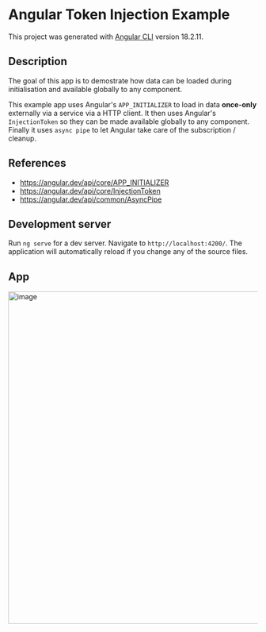 # Angular Token Injection Example

This project was generated with [Angular CLI](https://github.com/angular/angular-cli) version 18.2.11.

## Description

The goal of this app is to demostrate how data can be loaded during initialisation and available globally to any component.

This example app uses Angular's `APP_INITIALIZER` to load in data **once-only** externally via a service via a HTTP client. It then uses Angular's `InjectionToken` so they can be made available globally to any component. Finally it uses `async pipe` to let Angular take care of the subscription / cleanup.

## References
- https://angular.dev/api/core/APP_INITIALIZER
- https://angular.dev/api/core/InjectionToken
- https://angular.dev/api/common/AsyncPipe

## Development server

Run `ng serve` for a dev server. Navigate to `http://localhost:4200/`. The application will automatically reload if you change any of the source files.

## App

<img width="670" alt="image" src="https://github.com/user-attachments/assets/98e02fba-2310-448f-9284-3387ae8fc262">

